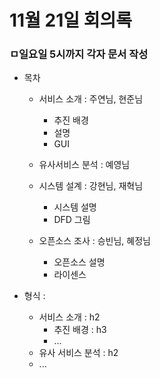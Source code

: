 # 11월 21일 회의록

### ㅁ일요일 5시까지 각자 문서 작성

- 목차

  - 서비스 소개 : 주연님, 현준님
    - 추진 배경
    - 설명 
    - GUI

  - 유사서비스 분석 : 예영님

  - 시스템 설계 : 강현님, 재혁님 
    - 시스템 설명
    - DFD 그림

  - 오픈소스 조사 : 승빈님, 혜정님
    - 오픈소스 설명
    - 라이센스

- 형식 : 

  - 서비스 소개 : h2
    - 추진 배경 : h3 
    - ...
  - 유사 서비스 분석 : h2 
  - ...